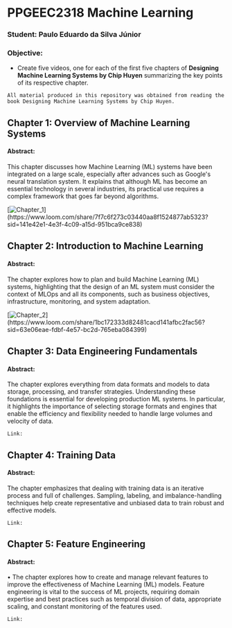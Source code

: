 # PPGEEC2318 Machine Learning

### Student: Paulo Eduardo da Silva Júnior

### Objective:
 - Create five videos, one for each of the first five chapters of __Designing Machine Learning Systems by Chip Huyen__ summarizing the key points of its respective chapter.

`All material produced in this repository was obtained from reading the book Designing Machine Learning Systems by Chip Huyen.`

## Chapter 1: Overview of Machine Learning Systems

#### Abstract:
This chapter discusses how Machine Learning (ML) systems have been integrated on a large scale, especially after advances such as Google's neural translation system. It explains that although ML has become an essential technology in several industries, its practical use requires a complex framework that goes far beyond algorithms.

[![Chapter_1](https://img.shields.io/badge/-Link_video_Chapter_1-blue?style=plastic&logo=telephone&logoColor=white&link=https://www.loom.com/share/7f7c6f273c03440aa8f1524877ab5323?sid=141e42e1-4e3f-4c09-a15d-951bca9ce838")](https://www.loom.com/share/7f7c6f273c03440aa8f1524877ab5323?sid=141e42e1-4e3f-4c09-a15d-951bca9ce838)

## Chapter 2: Introduction to Machine Learning

#### Abstract:
The chapter explores how to plan and build Machine Learning (ML) systems, highlighting that the design of an ML system must consider the context of MLOps and all its components, such as business objectives, infrastructure, monitoring, and system adaptation.

  [![Chapter_2](https://img.shields.io/badge/-Link_video_Chapter_2-blue?style=plastic&logo=telephone&logoColor=white&link=https://www.loom.com/share/1bc172333d82481cacd141afbc2fac56?sid=63e06eae-fdbf-4e57-bc2d-765eba084399")](https://www.loom.com/share/1bc172333d82481cacd141afbc2fac56?sid=63e06eae-fdbf-4e57-bc2d-765eba084399)


## Chapter 3: Data Engineering Fundamentals

#### Abstract:
The chapter explores everything from data formats and models to data storage, processing, and transfer strategies. Understanding these foundations is essential for developing production ML systems. In particular, it highlights the importance of selecting storage formats and engines that enable the efficiency and flexibility needed to handle large volumes and velocity of data.

  `Link:`

## Chapter 4: Training Data

#### Abstract:
The chapter emphasizes that dealing with training data is an iterative process and full of challenges. Sampling, labeling, and imbalance-handling techniques help create representative and unbiased data to train robust and effective models.

  `Link:`

## Chapter 5: Feature Engineering

#### Abstract:
• The chapter explores how to create and manage relevant features to improve the effectiveness of Machine Learning (ML) models. Feature engineering is vital to the success of ML projects, requiring domain expertise and best practices such as temporal division of data, appropriate scaling, and constant monitoring of the features used.

  `Link:`
